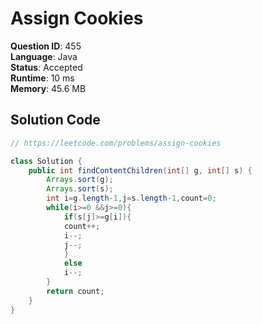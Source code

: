# Assign Cookies

**Question ID**: 455  
**Language**: Java  
**Status**: Accepted  
**Runtime**: 10 ms  
**Memory**: 45.6 MB  

## Solution Code
```java
// https://leetcode.com/problems/assign-cookies

class Solution {
    public int findContentChildren(int[] g, int[] s) {
        Arrays.sort(g);
        Arrays.sort(s);
        int i=g.length-1,j=s.length-1,count=0;
        while(i>=0 &&j>=0){
            if(s[j]>=g[i]){
            count++;
            i--;
            j--;
            }
            else
            i--;
        }
        return count;
    }
}
```
